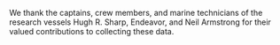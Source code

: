 We thank the captains, crew members, and marine technicians of the research vessels Hugh R. Sharp, Endeavor, and Neil Armstrong for their valued contributions to collecting these data. 